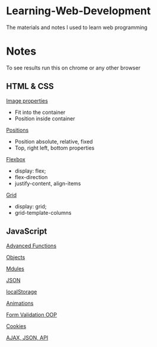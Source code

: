 # Learning-Web-Development
The materials and notes I used to learn web programming 

# Notes
To see results run this on chrome or any other browser

## HTML & CSS

[Image properties](/HTML%20&%20CSS%20Full%20Course%20-%20Beginner%20to%20Pro/Notes/images.html)
* Fit into the container
* Position inside container

[Positions](/HTML%20&%20CSS%20Full%20Course%20-%20Beginner%20to%20Pro/Notes/position.html)
* Position absolute, relative, fixed
* Top, right left, bottom properties

[Flexbox](/HTML%20&%20CSS%20Full%20Course%20-%20Beginner%20to%20Pro/Notes/flexbox.html)
* display: flex;
* flex-direction
* justify-content, align-items

[Grid](/HTML%20&%20CSS%20Full%20Course%20-%20Beginner%20to%20Pro/Notes/CSSgrid.html)
* display: grid;
* grid-template-columns

## JavaScript

[Advanced Functions](/JavaScript%20Full%20Course%20%20-%20Beginner%20to%20Pro/advanced-functions.html)

[Objects](/JavaScript%20Full%20Course%20%20-%20Beginner%20to%20Pro/objects.html)

[Mdules](/JavaScript%20Full%20Course%20%20-%20Beginner%20to%20Pro/Amazon%20Project/scripts/amazon.js)

[JSON](/JavaScript%20Full%20Course%20%20-%20Beginner%20to%20Pro/objects.html#L72)

[localStorage](/JavaScript%20Full%20Course%20%20-%20Beginner%20to%20Pro/objects.html#L84)

[Animations](/Cysecor%20JavaScript%20course/Projekt%2005%20-%20Animacije/script.js)

[Form Validation OOP](/Cysecor%20JavaScript%20course/Projekt%2008%20-%20Validacija%20Forme%20OOP/)

[Cookies](/Cysecor%20JavaScript%20course/JS%20Tutorijal%2009%20-%20Cookies/notes.js)

[AJAX, JSON, API](/Cysecor%20JavaScript%20course/JS%20Tutorijal%2010%20-%20AJAX,%20API,%20JSON/script.js)

